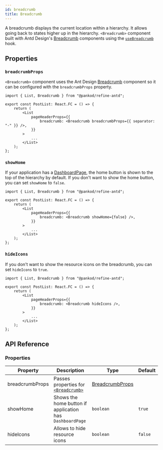 ```yaml
---
id: breadcrumb
title: Breadcrumb
---
```


A breadcrumb displays the current location within a hierarchy. It allows going back to states higher up in the hierarchy. `<Breadcrumb>` component built with Antd Design's [Breadcrumb][antd-breadcrumb] components using the [`useBreadcrumb`](/core/hooks/useBreadcrumb.md) hook.

## Properties

### `breadcrumbProps`

`<Breadcrumb>` component uses the Ant Design [Breadcrumb][antd-breadcrumb] component so it can be configured with the `breadcrumbProps` property.

```tsx
import { List, Breadcrumb } from "@pankod/refine-antd";

export const PostList: React.FC = () => {
    return (
        <List
            pageHeaderProps={{
                breadcrumb: <Breadcrumb breadcrumbProps={{ separator: "-" }} />,
            }}
        >
            ...
        </List>
    );
};
```

### `showHome`

If your application has a [DashboardPage](/core/components/refine-config.md#dashboardpage), the home button is shown to the top of the hierarchy by default. If you don't want to show the home button, you can set `showHome` to `false`.

```tsx
import { List, Breadcrumb } from "@pankod/refine-antd";

export const PostList: React.FC = () => {
    return (
        <List
            pageHeaderProps={{
                breadcrumb: <Breadcrumb showHome={false} />,
            }}
        >
            ...
        </List>
    );
};
```

### `hideIcons`

If you don't want to show the resource icons on the breadcrumb, you can set `hideIcons` to `true`.

```tsx
import { List, Breadcrumb } from "@pankod/refine-antd";

export const PostList: React.FC = () => {
    return (
        <List
            pageHeaderProps={{
                breadcrumb: <Breadcrumb hideIcons />,
            }}
        >
            ...
        </List>
    );
};
```

## API Reference

### Properties

| Property        | Description                                              | Type                                     | Default                   |
| --------------- | -------------------------------------------------------- | ---------------------------------------- | ------------------------- |
| breadcrumbProps | Passes properties for [`<Breadcrumb>`][antd-breadcrumb]  | [BreadcrumbProps][antd-breadcrumb-props] |                           |
| showHome        | Shows the home button if application has `DashboardPage` | `boolean`                                | `true`                    |
| hideIcons       | Allows to hide resource icons                            | `boolean`                                | `false` |

[antd-breadcrumb]: https://ant.design/components/breadcrumb
[antd-breadcrumb-props]: https://ant.design/components/breadcrumb/#Breadcrumb
